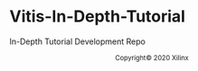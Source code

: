 # Vitis-In-Depth-Tutorial
In-Depth Tutorial Development Repo

<p align="center"><sup>Copyright&copy; 2020 Xilinx</sup></p>

